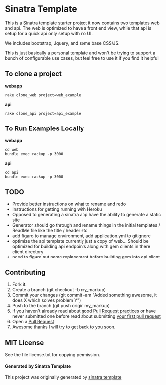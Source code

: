 Sinatra Template
===

This is a Sinatra template starter project it now contains two templates web and api. The web is optimized to have a front end view, while that api is setup for a quick api only setup with no UI.

We includes bootstrap, Jquery, and some base CSS/JS.

This is just basically a personal template and won't be trying to support a bunch of configurable use cases, but feel free to use it if you find it helpful

## To clone a project

__webapp__

    rake clone_web project=web_example
__api__

    rake clone_api project=api_example

## To Run Examples Locally

__webapp__

    cd web
    bundle exec rackup -p 3000

__api__

    cd api
    bundle exec rackup -p 3000

## TODO

  * Provide better instructions on what to rename and redo
  * Instructions for getting running with Heroku
  * Opposed to generating a sinatra app have the ability to generate a static site
  * Generator should go through and rename things in the initial templates / ReadMe file like the title / header etc
  * add figaro to manage environment, add application.yml to gitignore
  * optimize the api template currently just a copy of web… Should be optimized for building api endpoints along with gem clients in there client directory
  * need to figure out name replacement before building gem into api client
  

## Contributing

1. Fork it.
2. Create a branch (git checkout -b my_markup)
3. Commit your changes (git commit -am "Added something awesome, it does X which solves problem Y")
4. Push to the branch (git push origin my_markup)
5. If you haven't already read about good [Pull Request practices](http://codeinthehole.com/writing/pull-requests-and-other-good-practices-for-teams-using-github/) or have never submitted one before read about submitting [your first pull request](http://jumpstartlab.com/news/archives/2013/04/15/your-first-pull-request)
6. Open a [Pull Request](https://help.github.com/articles/using-pull-requests)
7. Awesome thanks I will try to get back to you soon.

## MIT License

See the file license.txt for copying permission.


#### Generated by Sinatra Template

This project was originally generated by [sinatra template](https://github.com/danmayer/sinatra_template)